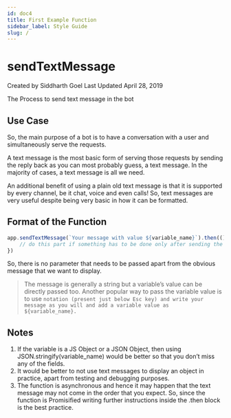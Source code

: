 ```yaml
---
id: doc4
title: First Example Function
sidebar_label: Style Guide
slug: /
---
```


# sendTextMessage

Created by Siddharth Goel
Last Updated April 28, 2019


The Process to send text message in the bot


## Use Case

So, the main purpose of a bot is to have a conversation with a user and simultaneously serve the requests.

A text message is the most basic form of serving those requests by sending the reply back as you can most probably guess, a text message.
In the majority of cases, a text message is all we need.

An additional benefit of using a plain old text message is that it is supported by every channel, be it chat, voice and even calls!
So, text messages are very useful despite being very basic in how it can be formatted.


## Format of the Function

```javascript
app.sendTextMessage(`Your message with value ${variable_name}`).then(() => {
    // do this part if something has to be done only after sending the message
})
```

So, there is no parameter that needs to be passed apart from the obvious message that we want to display.

> The message is generally a string but a variable’s value can be directly passed too.
Another popular way to pass the variable value is to use `` notation (present just below Esc key) and write your message as you will and add a variable value as ${variable_name}. ``

## Notes

1. If the variable is a JS Object or a JSON Object, then using JSON.stringify(variable_name) would be better so that you don’t miss any of the fields.
1. It would be better to not use text messages to display an object in practice, apart from testing and debugging purposes.
1. The function is asynchronous and hence it may happen that the text message may not come in the order that you expect. So, since the function is Promisified writing further instructions inside the .then block is the best practice.


